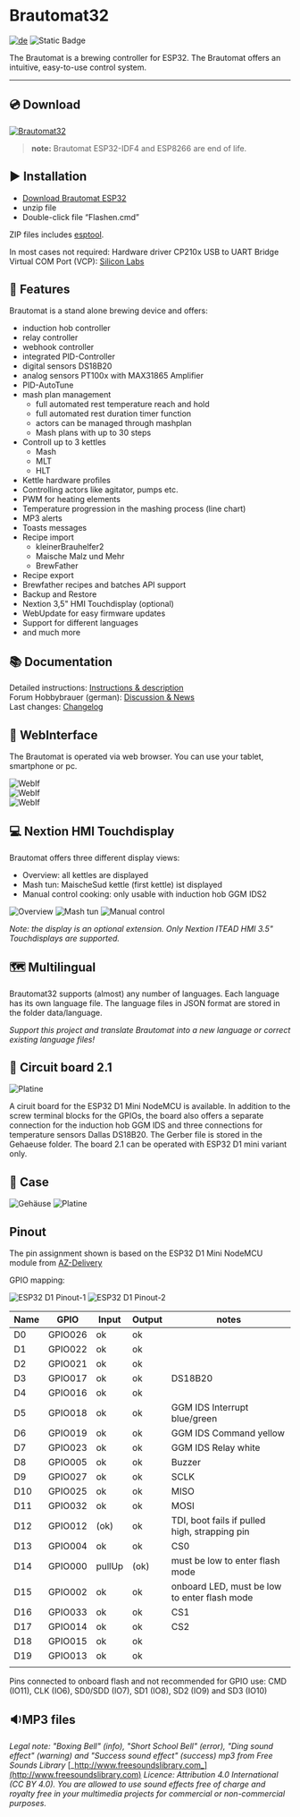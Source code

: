 # Brautomat32

[![de](https://img.shields.io/badge/Sprache-de-red.svg)](https://github.com/InnuendoPi/Brautomat32/blob/main/README.de.md) ![Static Badge](https://img.shields.io/badge/ESP32%20IDF5-blue)

The Brautomat is a brewing controller for ESP32. The Brautomat offers an intuitive, easy-to-use control system.

***

## 💿 Download

[![Brautomat32](https://img.shields.io/static/v1?label=Download%20Brautomat32&message=ESP32&logo=arduino&logoColor=white&color=blue)](https://github.com/InnuendoPi/Brautomat32/raw/refs/heads/main/Brautomat32.zip)

> **note:** Brautomat ESP32-IDF4 and ESP8266 are end of life.

## ▶️ Installation

* [Download Brautomat ESP32](https://github.com/InnuendoPi/Brautomat32/raw/refs/heads/main/Brautomat32.zip)
* unzip file
* Double-click file “Flashen.cmd”

ZIP files includes [esptool](https://github.com/espressif/esptool).

In most cases not required: Hardware driver CP210x USB to UART Bridge Virtual COM Port (VCP): [Silicon Labs](https://www.silabs.com/developers/usb-to-uart-bridge-vcp-drivers?tab=downloads)

## 📓 Features

Brautomat is a stand alone brewing device and offers:

* induction hob controller
* relay controller
* webhook controller
* integrated PID-Controller
* digital sensors DS18B20
* analog sensors PT100x with MAX31865 Amplifier
* PID-AutoTune
* mash plan management
  * full automated rest temperature reach and hold
  * full automated rest duration timer function
  * actors can be managed through mashplan
  * Mash plans with up to 30 steps
* Controll up to 3 kettles
  * Mash
  * MLT
  * HLT
* Kettle hardware profiles
* Controlling actors like agitator, pumps etc.
* PWM for heating elements
* Temperature progression in the mashing process (line chart)
* MP3 alerts
* Toasts messages
* Recipe import
  * kleinerBrauhelfer2
  * Maische Malz und Mehr
  * BrewFather
* Recipe export
* Brewfather recipes and batches API support
* Backup and Restore
* Nextion 3,5" HMI Touchdisplay (optional)
* WebUpdate for easy firmware updates
* Support for different languages
* and much more

## 📚 Documentation

Detailed instructions: [Instructions & description](https://innuendopi.gitbook.io/brautomat32/)\
Forum Hobbybrauer (german): [Discussion & News](https://hobbybrauer.de/forum/viewtopic.php?p=486504#p486504)\
Last changes: [Changelog](https://github.com/InnuendoPi/Brautomat32/blob/main/changelog.md)

## 📰 WebInterface

The Brautomat is operated via web browser. You can use your tablet, smartphone or pc.

![WebIf](docs/img/brautomat.jpg)\
![WebIf](docs/img/IDS-AutoTune-Ziel.jpg)\
![WebIf](docs/img/brautomat-2.jpg)

## 💻 Nextion HMI Touchdisplay

Brautomat offers three different display views:

* Overview: all kettles are displayed
* Mash tun: MaischeSud kettle (first kettle) ist displayed
* Manual control cooking: only usable with induction hob GGM IDS2

![Overview](docs/img/kettlepage-sm.jpg) ![Mash tun](docs/img/brewpage-sm.jpg) ![Manual control](docs/img/induction-mode-sm.jpg)

_Note: the display is an optional extension. Only Nextion ITEAD HMI 3.5" Touchdisplays are supported._

## 🗺️ Multilingual

Brautomat32 supports (almost) any number of languages. Each language has its own language file. The language files in JSON format are stored in the folder data/language.

_Support this project and translate Brautomat into a new language or correct existing language files!_

## 📙 Circuit board 2.1

![Platine](docs/img/Platine21.jpg)

A ciruit board for the ESP32 D1 Mini NodeMCU is available. In addition to the screw terminal blocks for the GPIOs, the board also offers a separate connection for the induction hob GGM IDS and three connections for temperature sensors Dallas DS18B20. The Gerber file is stored in the Gehaeuse folder. The board 2.1 can be operated with ESP32 D1 mini variant only.

## 📗 Case

![Gehäuse](docs/img/brautomat_01.jpg)
![Platine](docs/img/brautomat_02.jpg)

## Pinout

The pin assignment shown is based on the ESP32 D1 Mini NodeMCU module from [AZ-Delivery](https://www.az-delivery.de/products/esp32-d1-mini)

GPIO mapping:

![ESP32 D1 Pinout-1](docs/img/ESP32-D1.pinout-1.jpg) ![ESP32 D1 Pinout-2](docs/img/ESP32-D1.pinout-2.jpg)

| Name | GPIO    | Input  | Output | notes                                         |
| ---------- | ------- | ------ | ------ | --------------------------------------------- |
| D0         | GPIO026 | ok     | ok     |                                               |
| D1         | GPIO022 | ok     | ok     |                                               |
| D2         | GPIO021 | ok     | ok     |                                               |
| D3         | GPIO017 | ok     | ok     | DS18B20                                       |
| D4         | GPIO016 | ok     | ok     |                                               |
| D5         | GPIO018 | ok     | ok     | GGM IDS Interrupt blue/green                  |
| D6         | GPIO019 | ok     | ok     | GGM IDS Command yellow                        |
| D7         | GPIO023 | ok     | ok     | GGM IDS Relay white                           |
| D8         | GPIO005 | ok     | ok     | Buzzer                                        |
| D9         | GPIO027 | ok     | ok     | SCLK                                          |
| D10        | GPIO025 | ok     | ok     | MISO                                          |
| D11        | GPIO032 | ok     | ok     | MOSI                                          |
| D12        | GPIO012 | (ok)   | ok     | TDI, boot fails if pulled high, strapping pin |
| D13        | GPIO004 | ok     | ok     | CS0                                           |
| D14        | GPIO000 | pullUp | (ok)   | must be low to enter flash mode               |
| D15        | GPIO002 | ok     | ok     | onboard LED, must be low to enter flash mode  |
| D16        | GPIO033 | ok     | ok     | CS1                                           |
| D17        | GPIO014 | ok     | ok     | CS2                                           |
| D18        | GPIO015 | ok     | ok     |                                               |
| D19        | GPIO013 | ok     | ok     |                                               |
||||||

Pins connected to onboard flash and not recommended for GPIO use: CMD (IO11), CLK (IO6), SD0/SDD (IO7), SD1 (IO8), SD2 (IO9) and SD3 (IO10)

## 🔉MP3 files

_Legal note: "Boxing Bell" (info), "Short School Bell" (error), "Ding sound effect" (warning) and "Success sound effect" (success) mp3 from Free Sounds Library_ [_http://www.freesoundslibrary.com_](http://www.freesoundslibrary.com) _Licence: Attribution 4.0 International (CC BY 4.0). You are allowed to use sound effects free of charge and royalty free in your multimedia projects for commercial or non-commercial purposes._
